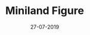 ---
title: "Miniland Figure"
date: 27-07-2019

image: image.png
cad: model.ldr

source:
  url: "https://nostarch.com/legobuilder2"
  title: "The Unofficial LEGO® Builder's Guide, 2nd Edition"
  author: "Allan Bedford"
  date: 01-11-2012

taxonomy:
  part: ["3005", "3023", "3021", "3700",  "73983", "6141", "3794b", "3022", "3665", "3002", "3004", "3024"]
  partcount: 37

  width: [5, stud]
  depth: [3, stud]
  height: [11, brick]
---